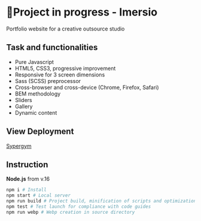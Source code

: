 # 🎨Project in progress - Imersio

Portfolio website for a creative outsource studio

## Task and functionalities
- Pure Javascript
- HTML5, CSS3, progressive improvement
- Responsive for 3 screen dimensions
- Sass (SCSS) preprocessor
- Cross-browser and cross-device (Chrome, Firefox, Safari)
- BEM methodology
- Sliders
- Gallery
- Dynamic content

## View Deployment

[Sypergym](https://afamarie.github.io/imersio/build/)

## Instruction

**Node.js** from v.16 

```bash
npm i # Install
npm start # Local server
npm run build # Project build, minification of scripts and optimization of images before deployment to prod
npm test # Test launch for compliance with code guides
npm run webp # Webp creation in source directory
```
